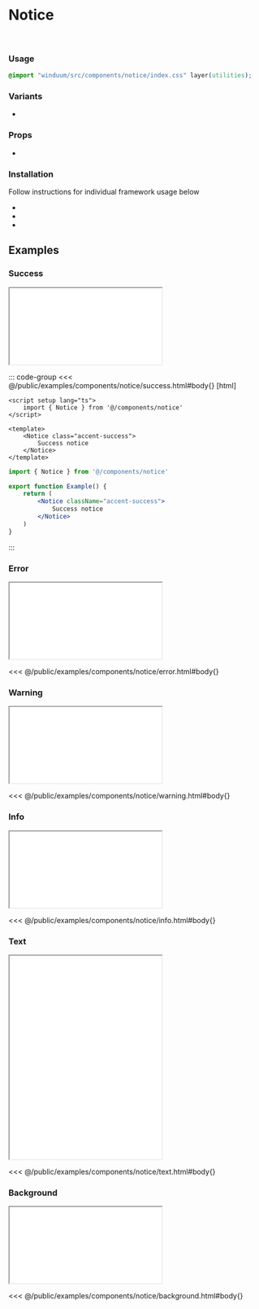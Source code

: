 # Notice
<br>
<ViewSourceGh href="https://github.com/winduum/winduum/blob/main/src/components/notice" />

### Usage

```css
@import "winduum/src/components/notice/index.css" layer(utilities);
```

### Variants
* <LinkGh name="default" path="components/notice" />

### Props
* <LinkGh name="default" path="components/notice/props" />

### Installation
Follow instructions for individual framework usage below

* <LinkGh name="winduum" url="https://github.com/winduum/winduum/blob/main/src/components/notice" />
* <LinkGh name="winduum-vue" url="https://github.com/winduum/winduum-vue/blob/main/src/components/notice" />
* <LinkGh name="winduum-react" url="https://github.com/winduum/winduum-react/blob/main/src/components/notice" />

## Examples

### Success

<iframe onload="this.style.visibility = 'visible';" src="/examples/components/notice/success.html"></iframe>

::: code-group
<<< @/public/examples/components/notice/success.html#body{} [html]
```vue
<script setup lang="ts">
    import { Notice } from '@/components/notice'
</script>

<template>
    <Notice class="accent-success">
        Success notice
    </Notice>
</template>
```
```jsx
import { Notice } from '@/components/notice'

export function Example() {
    return (
        <Notice className="accent-success">
            Success notice
        </Notice>
    )
}
```
:::

### Error

<iframe onload="this.style.visibility = 'visible';" src="/examples/components/notice/error.html"></iframe>

<<< @/public/examples/components/notice/error.html#body{}

### Warning

<iframe onload="this.style.visibility = 'visible';" src="/examples/components/notice/warning.html"></iframe>

<<< @/public/examples/components/notice/warning.html#body{}

### Info

<iframe onload="this.style.visibility = 'visible';" src="/examples/components/notice/info.html"></iframe>

<<< @/public/examples/components/notice/info.html#body{}

### Text

<iframe onload="this.style.visibility = 'visible';" src="/examples/components/notice/text.html" style="height: 25rem"></iframe>

<<< @/public/examples/components/notice/text.html#body{}

### Background

<iframe onload="this.style.visibility = 'visible';" src="/examples/components/notice/background.html"></iframe>

<<< @/public/examples/components/notice/background.html#body{}

